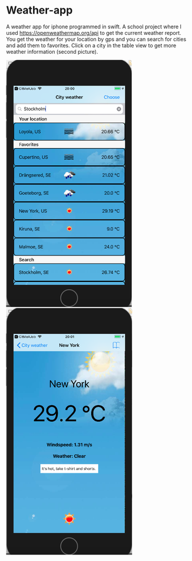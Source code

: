 # Weather-app
A weather app for iphone programmed in swift.
A school project where I used https://openweathermap.org/api to get the current weather report.
You get the weather for your location by gps and you can search for cities and add them to favorites. Click on a city in the table view to get more weather information (second picture).

![alt first view](https://github.com/TobiasJohansson91/Pics/blob/master/weatherApp%20first%20screen.png)  ![alt city view](https://github.com/TobiasJohansson91/Pics/blob/master/weatherApp%20city%20view.png)
